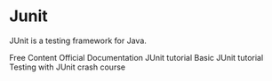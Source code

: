 # Junit

JUnit is a testing framework for Java.

<ResourceGroupTitle>Free Content</ResourceGroupTitle>
<BadgeLink colorScheme='blue' badgeText='Official Site' href='https://junit.org/junit5/docs/current/user-guide/'>Official Documentation</BadgeLink>
<BadgeLink colorScheme='yellow' badgeText='Read' href='https://www.guru99.com/junit-tutorial.html'>JUnit tutorial</BadgeLink>
<BadgeLink colorScheme='yellow' badgeText='Read' href='https://www.baeldung.com/junit-5'>Basic JUnit tutorial</BadgeLink>
<BadgeLink badgeText='Watch' href='https://www.youtube.com/watch?v=flpmSXVTqBI'>Testing with JUnit crash course</BadgeLink>
